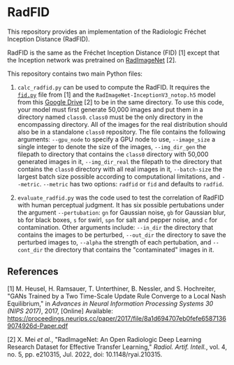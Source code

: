 # RadFID

This repository provides an implementation of the Radiologic Fréchet Inception Distance (RadFID).

RadFID is the same as the Fréchet Inception Distance (FID) [1] except that the Inception network was pretrained on [RadImageNet](https://www.radimagenet.com/) [2].

This repository contains two main Python files:

1. `calc_radfid.py` can be used to compute the RadFID. 
It requires the [`fid.py`](https://github.com/bioinf-jku/TTUR/blob/master/fid.py) file from [1] and the `RadImageNet-InceptionV3_notop.h5` model from this [Google Drive](https://drive.google.com/drive/folders/1Es7cK1hv7zNHJoUW0tI0e6nLFVYTqPqK) [2] to be in the same directory.
To use this code, your model must first generate 50,000 images and put them in a directory named `class0`.
`class0` must be the only directory in the encompassing directory.
All of the images for the real distribution should also be in a standalone `class0` repository.
The file contains the following arguments: `--gpu_node` to specify a GPU node to use, `--image_size` a single integer to denote the size of the images, `--img_dir_gen` the filepath to directory that contains the `class0` directory with 50,000 generated images in it, `--img_dir_real` the filepath to the directory that contains the `class0` directory with all real images in it, `--batch-size` the largest batch size possible according to computational limitations, and `--metric`.
`--metric` has two options: `radfid` or `fid` and defaults to `radfid`.

2. `evaluate_radfid.py` was the code used to test the correlation of RadFID with human perceptual judgment.
It has six possible pertubations under the argument `--pertubation`: `gn` for Gaussian noise, `gb` for Gaussian blur, `bb` for black boxes, `s` for swirl, `spn` for salt and pepper noise, and `c` for contamination.
Other arguments include: `--in_dir` the directory that contains the images to be perturbed, `--out_dir` the directory to save the perturbed images to, `--alpha` the strength of each pertubation, and `--cont_dir` the directory that contains the "contaminated" images in it.

## References

[1] M. Heusel, H. Ramsauer, T. Unterthiner, B. Nessler, and S. Hochreiter, "GANs Trained by a Two Time-Scale Update Rule Converge to a Local Nash Equilibrium," in *Advances in Neural Information Processing Systems 30 (NIPS 2017)*, 2017, [Online] Available: https://proceedings.neurips.cc/paper/2017/file/8a1d694707eb0fefe65871369074926d-Paper.pdf

[2] X. Mei *et al.*, "RadImageNet: An Open Radiologic Deep Learning Research Dataset for Effective Transfer Learning," *Radiol. Artif. Intell.*, vol. 4, no. 5, pp. e210315, Jul. 2022, doi: 10.1148/ryai.210315.
